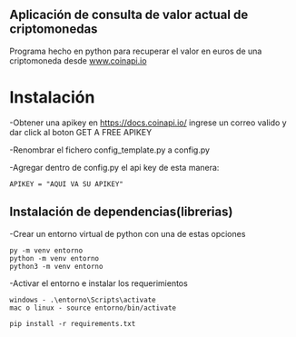 ## Aplicación de consulta de valor actual de criptomonedas

Programa hecho en python para recuperar el valor en euros de una criptomoneda
desde www.coinapi.io

# Instalación
-Obtener una apikey en https://docs.coinapi.io/ ingrese un    correo valido y dar click al boton GET A FREE APIKEY

-Renombrar el fichero config_template.py a config.py

-Agregar dentro de config.py el api key de esta manera:

```
APIKEY = "AQUI VA SU APIKEY"
```

## Instalación de dependencias(librerias)
-Crear un entorno virtual de python con una de estas opciones
```
py -m venv entorno
python -m venv entorno
python3 -m venv entorno
```

-Activar el entorno e instalar los requerimientos 
```
windows - .\entorno\Scripts\activate
mac o linux - source entorno/bin/activate 

pip install -r requirements.txt
```